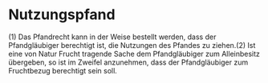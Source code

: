 # Nutzungspfand

(1) Das Pfandrecht kann in der Weise bestellt werden, dass der Pfandgläubiger berechtigt ist, die Nutzungen des Pfandes zu ziehen.(2) Ist eine von Natur Frucht tragende Sache dem Pfandgläubiger zum Alleinbesitz übergeben, so ist im Zweifel anzunehmen, dass der Pfandgläubiger zum Fruchtbezug berechtigt sein soll. 

